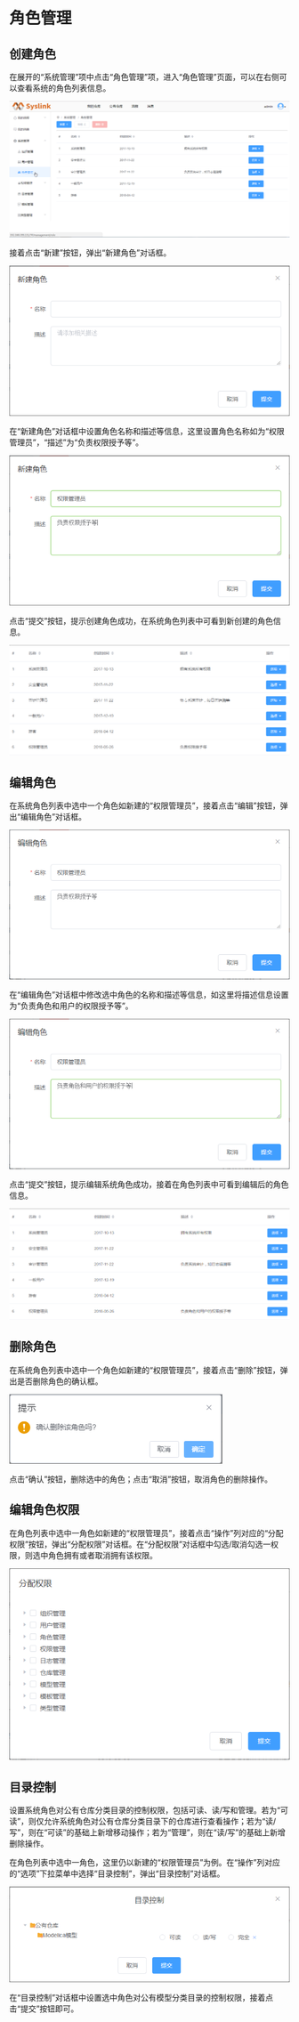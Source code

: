 # 角色管理

## 创建角色

在展开的“系统管理”项中点击“角色管理”项，进入“角色管理”页面，可以在右侧可以查看系统的角色列表信息。

![&#x89D2;&#x8272;&#x5217;&#x8868;&#x4FE1;&#x606F;](../../.gitbook/assets/chuang-jian-jiao-se-1.png)

接着点击“新建”按钮，弹出“新建角色”对话框。

![&#x201C;&#x65B0;&#x5EFA;&#x89D2;&#x8272;&#x201D;&#x5BF9;&#x8BDD;&#x6846;](../../.gitbook/assets/chuang-jian-jiao-se-2.png)

在“新建角色”对话框中设置角色名称和描述等信息，这里设置角色名称如为“权限管理员”，“描述”为“负责权限授予等”。

![&#x65B0;&#x5EFA;&#x89D2;&#x8272;](../../.gitbook/assets/chuang-jian-jiao-se-3.png)

点击“提交”按钮，提示创建角色成功，在系统角色列表中可看到新创建的角色信息。

![&#x65B0;&#x5EFA;&#x89D2;&#x8272;&#x5B8C;&#x6210;](../../.gitbook/assets/chuang-jian-jiao-se-4.png)

## 编辑角色

在系统角色列表中选中一个角色如新建的“权限管理员”，接着点击“编辑”按钮，弹出“编辑角色”对话框。

![&#x201C;&#x7F16;&#x8F91;&#x89D2;&#x8272;&#x201D;&#x5BF9;&#x8BDD;&#x6846;](../../.gitbook/assets/bian-ji-jiao-se-1.png)

在“编辑角色”对话框中修改选中角色的名称和描述等信息，如这里将描述信息设置为“负责角色和用户的权限授予等”。

![&#x7F16;&#x8F91;&#x89D2;&#x8272;](../../.gitbook/assets/bian-ji-jiao-se-2.png)

点击“提交”按钮，提示编辑系统角色成功，接着在角色列表中可看到编辑后的角色信息。

![&#x7F16;&#x8F91;&#x540E;&#x7684;&#x89D2;&#x8272;](../../.gitbook/assets/bian-ji-jiao-se-3.png)

## 删除角色

在系统角色列表中选中一个角色如新建的“权限管理员”，接着点击“删除”按钮，弹出是否删除角色的确认框。

![&#x662F;&#x5426;&#x5220;&#x9664;&#x89D2;&#x8272;](../../.gitbook/assets/shan-chu-jiao-se-1.png)

点击“确认”按钮，删除选中的角色；点击“取消”按钮，取消角色的删除操作。

## 编辑角色权限

在角色列表中选中一角色如新建的“权限管理员”，接着点击“操作”列对应的“分配权限”按钮，弹出“分配权限”对话框。在“分配权限”对话框中勾选/取消勾选一权限，则选中角色拥有或者取消拥有该权限。

![&#x5206;&#x914D;&#x89D2;&#x8272;&#x6743;&#x9650;](../../.gitbook/assets/fen-pei-quan-xian-1.png)

## 目录控制

设置系统角色对公有仓库分类目录的控制权限，包括可读、读/写和管理。若为“可读”，则仅允许系统角色对公有仓库分类目录下的仓库进行查看操作；若为“读/写”，则在“可读”的基础上新增移动操作；若为“管理”，则在“读/写”的基础上新增删除操作。

在角色列表中选中一角色，这里仍以新建的“权限管理员”为例。在“操作”列对应的“选项”下拉菜单中选择“目录控制”，弹出“目录控制”对话框。

![&#x201C;&#x76EE;&#x5F55;&#x63A7;&#x5236;&#x201D;&#x5BF9;&#x8BDD;&#x6846;](../../.gitbook/assets/mu-lu-kong-zhi.png)

在“目录控制”对话框中设置选中角色对公有模型分类目录的控制权限，接着点击“提交”按钮即可。

